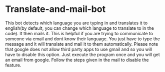 # Translate-and-mail-bot

This bot detects which language you are typing in and translates it to english(by default, you can change which language to translate to in the code). It then mails it. This is helpful if you are trying to communicate to someone via email and dont know their language. You just have to type the message and it will translate and mail it to them automatically. Please note that google does not allow third party apps to use gmail and so you will have to disable this option. Just execute the program once and you will get an email from google. Follow the steps given in the mail to disable the feature.
